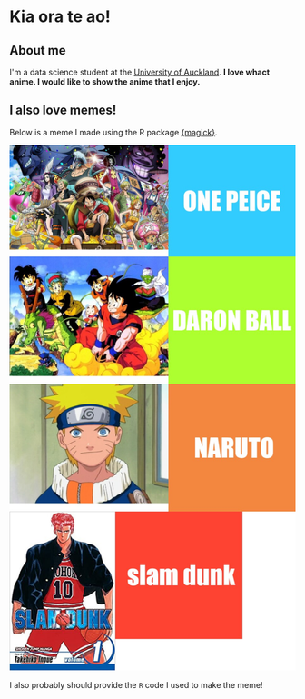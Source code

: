 # Kia ora te ao! 

## About me

I'm a data science student at the [University of Auckland](https://www.auckland.ac.nz/en.html). **I love whact anime. I would like to show the anime that I enjoy.** 

## I also love memes!

Below is a meme I made using the R package [{magick}](https://cran.r-project.org/web/packages/magick/vignettes/intro.html).

![](huh.png)



I also probably should provide the `R` code I used to make the meme!
